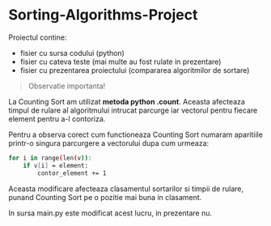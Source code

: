 # Sorting-Algorithms-Project

Proiectul contine:
- fisier cu sursa codului (python)
- fisier cu cateva teste (mai multe au fost rulate in prezentare)
- fisier cu prezentarea proiectului (compararea algoritmilor de sortare)

> Observatie importanta! 

La Counting Sort am utilizat **metoda python .count**. Aceasta afecteaza timpul de 
rulare al algoritmului intrucat parcurge iar vectorul pentru fiecare 
element pentru a-l contoriza.

Pentru a observa corect cum functioneaza Counting Sort numaram aparitiile
printr-o singura parcurgere a vectorului dupa cum urmeaza:
```sh
for i in range(len(v)):
	if v[i] = element:
		contor_element += 1
```

Aceasta modificare afecteaza clasamentul sortarilor si timpii de rulare, 
punand Counting Sort pe o pozitie mai buna in clasament. 

In sursa main.py este modificat acest lucru, in prezentare nu. 
